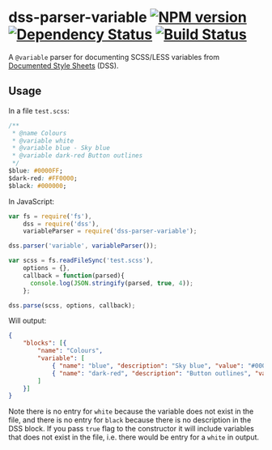 dss-parser-variable  [![NPM version][npm-image]][npm-url] [![Dependency Status][depstat-image]][depstat-url] [![Build Status][travis-image]][travis-url]
===

A `@variable` parser for documenting SCSS/LESS variables from [Documented Style Sheets][] (DSS).

## Usage

In a file `test.scss`:

```css
/**
 * @name Colours
 * @variable white
 * @variable blue - Sky blue
 * @variable dark-red Button outlines
 */
$blue: #0000FF;
$dark-red: #FF0000;
$black: #000000;
```

In JavaScript:

```javascript
var fs = require('fs'),
    dss = require('dss'),
    variableParser = require('dss-parser-variable');

dss.parser('variable', variableParser());

var scss = fs.readFileSync('test.scss'),
    options = {},
    callback = function(parsed){
      console.log(JSON.stringify(parsed, true, 4));
    };

dss.parse(scss, options, callback);
```

Will output:

```json
{
    "blocks": [{
        "name": "Colours",
        "variable": [
            { "name": "blue", "description": "Sky blue", "value": "#0000FF" },
            { "name": "dark-red", "description": "Button outlines", "value": "#FF0000" }
        ]
    }]
}

```

Note there is no entry for `white` because the variable does not exist in the file, and there is no entry for `black` because there is no description in the DSS block.
If you pass `true` flag to the constructor it will include variables that does not exist in the file, i.e. there would be entry for a `white` in output.

[Documented Style Sheets]:https://github.com/darcyclarke/DSS

[npm-url]: https://npmjs.org/package/dss-parser-variable
[npm-image]: http://img.shields.io/npm/v/dss-parser-variable.svg?style=flat

[depstat-url]: https://david-dm.org/paulwib/dss-parser-variable
[depstat-image]: https://david-dm.org/paulwib/dss-parser-variable.svg?style=flat

[travis-image]: http://img.shields.io/travis/paulwib/dss-parser-variable/master.svg?style=flat
[travis-url]: https://travis-ci.org/paulwib/dss-parser-variable


